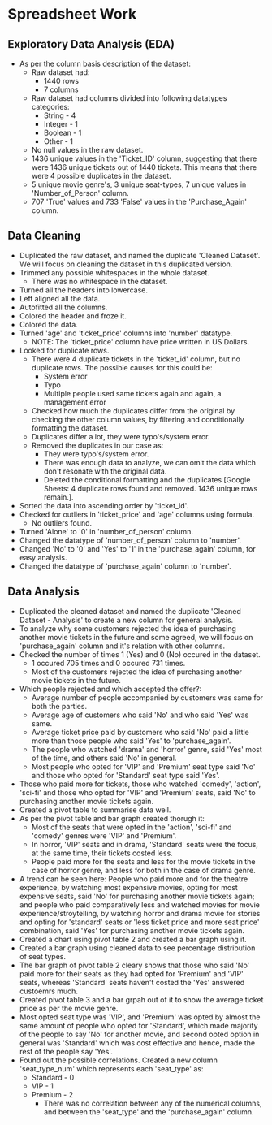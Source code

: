 # Spreadsheet Work

## Exploratory Data Analysis (EDA)

- As per the column basis description of the dataset:
    - Raw dataset had:
        - 1440 rows
        - 7 columns
    - Raw dataset had columns divided into following datatypes categories:
        - String - 4
        - Integer - 1
        - Boolean - 1
        - Other - 1
    - No null values in the raw dataset.
    - 1436 unique values in the 'Ticket_ID' column, suggesting that there were 1436 unique tickets out of 1440 tickets. This means that there were 4 possible duplicates in the dataset.
    - 5 unique movie genre's, 3 unique seat-types, 7 unique values in 'Number_of_Person' column.
    - 707 'True' values and 733 'False' values in the 'Purchase_Again' column.
 
## Data Cleaning

  - Duplicated the raw dataset, and named the duplicate 'Cleaned Dataset'. We will focus on cleaning the dataset in this duplicated version.
- Trimmed any possible whitespaces in the whole dataset.
    - There was no whitespace in the dataset.
- Turned all the headers into lowercase.
- Left aligned all the data.
- Autofitted all the columns.
- Colored the header and froze it.
- Colored the data.
- Turned 'age' and 'ticket_price' columns into 'number' datatype.
    - NOTE: The 'ticket_price' column have price written in US Dollars.
- Looked for duplicate rows.
    - There were 4 duplicate tickets in the 'ticket_id' column, but no duplicate rows. The possible causes for this could be:
        - System error
        - Typo
        - Multiple people used same tickets again and again, a management error
    - Checked how much the duplicates differ from the original by checking the other column values, by filtering and conditionally formatting the dataset.
    - Duplicates differ a lot, they were typo's/system error.
    - Removed the duplicates in our case as:
        - They were typo's/system error.
        - There was enough data to analyze, we can omit the data which don't resonate with the original data.
        - Deleted the conditional formatting and the duplicates [Google Sheets: 4 duplicate rows found and removed. 1436 unique rows remain.].
- Sorted the data into ascending order by 'ticket_id'. 
- Checked for outliers in 'ticket_price' and 'age' columns using formula.
    - No outliers found.
- Turned 'Alone' to '0' in 'number_of_person' column.
- Changed the datatype of 'number_of_person' column to 'number'.
- Changed 'No' to '0' and 'Yes' to '1' in the 'purchase_again' column, for easy analysis.
- Changed the datatype of 'purchase_again' column to 'number'.

## Data Analysis

- Duplicated the cleaned dataset and named the duplicate 'Cleaned Dataset - Analysis' to create a new column for general analysis.
- To analyze why some customers rejected the idea of purchasing another movie tickets in the future and some agreed, we will focus on 'purchase_again' column and it's relation with other columns.
- Checked the number of times 1 (Yes) and 0 (No) occured in the dataset.
    - 1 occured 705 times and 0 occured 731 times.
    - Most of the customers rejected the idea of purchasing another movie tickets in the future.
- Which people rejected and which accepted the offer?:
    - Average number of people accompanied by customers was same for both the parties.
    - Average age of customers who said 'No' and who said 'Yes' was same.
    - Average ticket price paid by customers who said 'No' paid a little more than those people who said 'Yes' to 'purchase_again'.
    - The people who watched 'drama' and 'horror' genre, said 'Yes' most of the time, and others said 'No' in general.
    - Most people who opted for 'VIP' and 'Premium' seat type said 'No' and those who opted for 'Standard' seat type said 'Yes'.
- Those who paid more for tickets, those who watched 'comedy', 'action', 'sci-fi' and those who opted for 'VIP' and 'Premium' seats, said 'No' to purchasing another movie tickets again.
- Created a pivot table to summarise data well.
- As per the pivot table and bar graph created thorugh it:
    - Most of the seats that were opted in the 'action', 'sci-fi' and 'comedy' genres were 'VIP' and 'Premium'.
    - In horror, 'VIP' seats and in drama, 'Standard' seats were the focus, at the same time, their tickets costed less.
    - People paid more for the seats and less for the movie tickets in the case of horror genre, and less for both in the case of drama genre.
- A trend can be seen here: People who paid more and for the theatre experience, by watching most expensive movies, opting for most expensive seats, said 'No' for purchasing another movie tickets again; and people who paid comparatively less and watched movies for movie experience/stroytelling, by watching horror and drama movie for stories and opting for 'standard' seats or 'less ticket price and more seat price' combination, said 'Yes' for purchasing another movie tickets again.
- Created a chart using pivot table 2 and created a bar graph using it.
- Created a bar graph using cleaned data to see percentage distribution of seat types.
- The bar graph of pivot table 2 cleary shows that those who said 'No' paid more for their seats as they had opted for 'Premium' and 'VIP' seats, whereas 'Standard' seats haven't costed the 'Yes' answered custoemrs much.
- Created pivot table 3 and a bar grpah out of it to show the average ticket price as per the movie genre.
- Most opted seat type was 'VIP', and 'Premium' was opted by almost the same amount of people who opted for 'Standard', which made majority of the people to say 'No' for another movie, and second opted option in general was 'Standard' which was cost effective and hence, made the rest of the people say 'Yes'.
- Found out the possible correlations. Created a new column 'seat_type_num' which represents each 'seat_type' as:
    - Standard - 0
    - VIP - 1
    - Premium - 2
        - There was no correlation between any of the numerical columns, and between the 'seat_type' and the 'purchase_again' column.
